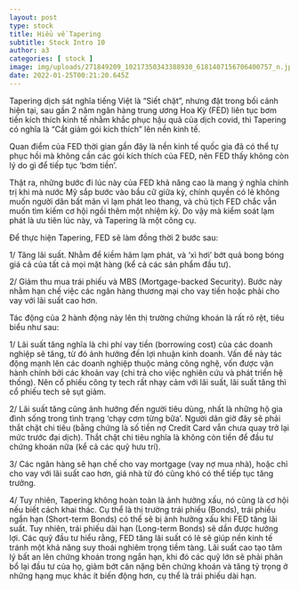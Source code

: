```yaml
---
layout: post
type: stock
title: Hiểu về Tapering
subtitle: Stock Intro 10
author: a3
categories: [ stock ]
image: img/uploads/271849209_10217350343388930_6181407156706400757_n.jpeg
date: 2022-01-25T00:21:20.645Z
---
```


Tapering dịch sát nghĩa tiếng Việt là “Siết chặt”, nhưng đặt trong bối cảnh hiện tại, sau gần 2 năm ngân hàng trung ương Hoa Kỳ (FED) liên tục bơm tiền kích thích kinh tế nhằm khắc phục hậu quả của dịch covid, thì Tapering có nghĩa là “Cắt giảm gói kích thích” lên nền kinh tế.

Quan điểm của FED thời gian gần đây là nền kinh tế quốc gia đã có thể tự phục hồi mà không cần các gói kích thích của FED, nên FED thấy không còn lý do gì để tiếp tục ‘bơm tiền’. 

Thật ra, những bước đi lúc này của FED khả năng cao là mang ý nghĩa chính trị khi mà nước Mỹ sắp bước vào bầu cữ giữa kỳ, chính quyền có lẻ không muốn người dân bất mãn vì lạm phát leo thang, và chủ tịch FED chắc vẫn muốn tìm kiếm cơ hội ngồi thêm một nhiệm kỳ. Do vậy mà kiểm soát lạm phát là ưu tiên lúc này, và Tapering là một công cụ.


Để thực hiện Tapering, FED sẽ làm đồng thời 2 bước sau: 

1/ Tăng lãi suất. Nhằm để kiềm hãm lạm phát, và ‘xì hơi’ bớt quả bong bóng giá cả của tất cả mọi mặt hàng (kể cả các sản phẩm đầu tư).

2/ Giảm thu mua trái phiếu và MBS (Mortgage-backed Security). Bước này nhằm hạn chế việc các ngân hàng thương mại cho vay tiền hoặc phải cho vay với lãi suất cao hơn.

Tác động của 2 hành động này lên thị trường chứng khoán là rất rõ rệt, tiêu biểu như sau:

1/ Lãi suất tăng nghĩa là chi phí vay tiền (borrowing cost) của các doanh nghiệp sẽ tăng, từ đó ảnh hưởng đến lợi nhuận kinh doanh. Vấn đề này tác động mạnh lên các doanh nghiệp thuộc mảng công nghệ, vốn được vận hành chính bởi các khoản vay (chi trả cho việc nghiên cứu và phát triển hệ thống). Nên cổ phiếu công ty tech rất nhạy cảm với lãi suất, lãi suất tăng thì cổ phiếu tech sẽ sụt giảm.

2/ Lãi suất tăng cũng ảnh hưởng đến người tiêu dùng, nhất là những hộ gia đình sống trong tình trạng ‘chạy cơm từng bữa’. Người dân giờ đây sẽ phải thắt chặt chi tiêu (bằng chứng là số tiền nợ Credit Card vẫn chưa quay trở lại mức trước đại dịch). Thắt chặt chi tiêu nghĩa là không còn tiền để đầu tư chứng khoán nữa (kể cả các quỹ hưu trí).

3/ Các ngân hàng sẽ hạn chế cho vay mortgage (vay nợ mua nhà), hoặc chỉ cho vay với lãi suất cao hơn, giá nhà từ đó cũng khó có thể tiếp tục tăng trưởng.

4/ Tuy nhiên, Tapering không hoàn toàn là ảnh hưởng xấu, nó cũng là cơ hội nếu biết cách khai thác. Cụ thể là thị trường trái phiếu (Bonds), trái phiếu ngắn hạn (Short-term Bonds) có thể sẽ bị ảnh hưởng xấu khi FED tăng lãi suất. Tuy nhiên, trái phiếu dài hạn (Long-term Bonds) sẽ dần được hưởng lợi. Các quỹ đầu tư hiểu rằng, FED tăng lãi suất có lẽ sẽ giúp nền kinh tế tránh một khả năng suy thoái nghiêm trọng tiềm tàng. Lãi suất cao tạo tâm lý bất an lên chứng khoán trong ngắn hạn, khi đó các quỹ lớn sẽ phải phân bổ lại đầu tư của họ, giảm bớt cân nặng bên chứng khoán và tăng tỷ trọng ở những hạng mục khác ít biến động hơn, cụ thể là trái phiếu dài hạn.